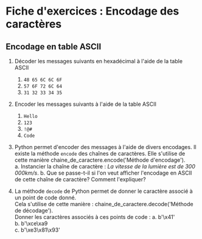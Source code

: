 # Fiche d'exercices : Encodage des caractères

## Encodage en table ASCII

1. Décoder les messages suivants en hexadécimal à l'aide de la table ASCII  
   1. `48 65 6C 6C 6F`
   2. `57 6F 72 6C 64`
   3. `31 32 33 34 35`

2. Encoder les messages suivants à l'aide de la table ASCII  
   1. `Hello`  
   2. `123`  
   3. `!@#`  
   4. `Code`  

3. Python permet d'encoder des messages à l'aide de divers encodages. Il existe la méthode `encode` des chaînes de caractères. Elle s'utilise de cette manière chaine_de_caractere.encode('Méthode d'encodage').  
   a. Instancier la chaîne de caractère : *La vitesse de la lumière est de 300 000km/s*.
   b. Que se passe-t-il si l'on veut afficher l'encodage en ASCII de cette chaîne de caractère? Comment l'expliquer?  

4. La méthode `decode` de Python permet de donner le caractère associé à un point de code donné.  
   Cela s'utilise de cette manière : chaine_de_caractere.decode('Méthode de décodage').  
   Donner les caractères associés à ces points de code :
      a. b'\x41'  
      b. b'\xce\xa9  
      c. b'\xe3\x81\x93'  
